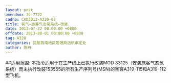 ```yaml
---
layout: post
amendno: 39-7722
cadno: CAD2013-A320-07
title: 氧气—旅客气态氧系统—改装
date: 2013-07-22 00:00:00 +0800
effdate: 2013-08-01 00:00:00 +0800
tag: A320
categories: 民航西南地区管理局适航审定处
author: 陈丹
---
```


##适用范围:
本指令适用于在生产线上已执行改装MOD 33125（安装旅客气态氧系统）而未执行改装153555的所有生产序列号(MSN)的空客A319-115和A319-112型飞机。

